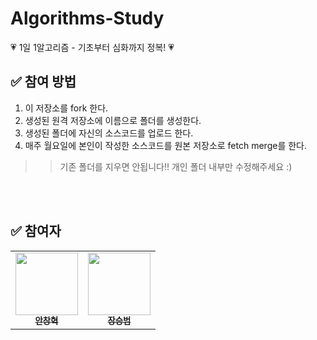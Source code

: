 # Algorithms-Study

💗 1일 1알고리즘 - 기초부터 심화까지 정복! 💗

## ✅ 참여 방법
1. 이 저장소를 fork 한다.
2. 생성된 원격 저장소에 이름으로 폴더를 생성한다.
3. 생성된 폴더에 자신의 소스코드를 업로드 한다.
4. 매주 월요일에 본인이 작성한 소스코드를 원본 저장소로 fetch merge를 한다.

>> 기존 폴더를 지우면 안됩니다!! 개인 폴더 내부만 수정해주세요 :)

<br />
<br />

## ✅ 참여자
<table>
  <tr>
    <td align="center"><a href="https://github.com/JSB1010"><img src="https://avatars.githubusercontent.com/u/78522684?s=400&u=53dff2ad4825bca5f4db84a63d3be8af5372f66d&v=4" width="100px;" alt=""/><br /><sub><b>안창혁</b></sub></a><br /></td>
    <td align="center"><a href="https://github.com/Hyeok95"><img src="https://avatars.githubusercontent.com/u/93919347?v=4" width="100px;" alt=""/><br /><sub><b>장승범</b></sub></a><br /></td>
  <tr>
</table>

<br />
<br />
